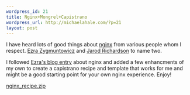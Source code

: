 ```yaml
--- 
wordpress_id: 21
title: Nginx+Mongrel+Capistrano
wordpress_url: http://michaelahale.com/?p=21
layout: post
---
```

I have heard lots of good things about <a href="http://nginx.net/">nginx</a> from various people whom I respect. <a href="http://brainspl.at/">Ezra Zygmuntowicz</a> and <a href="http://www.jaredrichardson.net/">Jarod Richardson</a> to name two.

I followed <a href="http://brainspl.at/articles/2006/08/23/nginx-my-new-favorite-front-end-for-mongrel-cluster">Ezra's blog entry</a> about nginx and added a few enhancments of my own to create a capistrano recipe and template that works for me and might be a good starting point for your own nginx experience.  Enjoy!

<a href='http://michaelahale.com/wp-content/uploads/2007/10/nginx_recipe.zip' title='nginx_recipe.zip'>nginx_recipe.zip</a>
